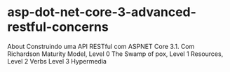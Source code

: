# asp-dot-net-core-3-advanced-restful-concerns
About Construindo uma API RESTful com ASPNET Core 3.1. Com Richardson Maturity Model, Level 0 The Swamp of pox, Level 1 Resources, Level 2 Verbs Level 3 Hypermedia
